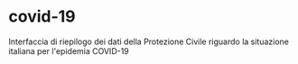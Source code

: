 # covid-19
Interfaccia di riepilogo dei dati della Protezione Civile riguardo la situazione italiana per l'epidemia COVID-19
